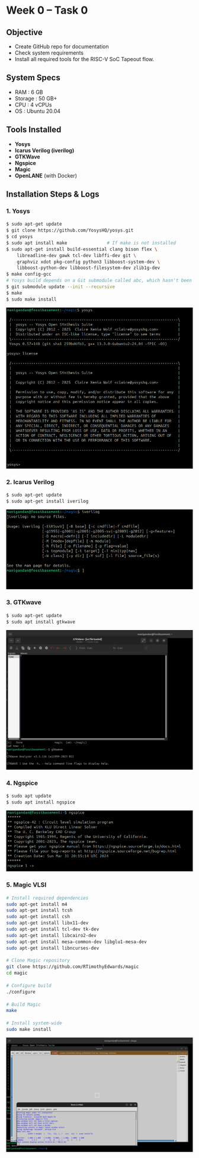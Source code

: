 # Week 0 – Task 0

## Objective
- Create GitHub repo for documentation  
- Check system requirements  
- Install all required tools for the RISC-V SoC Tapeout flow.

## System Specs
- RAM     : 6 GB  
- Storage : 50 GB+  
- CPU     : 4 vCPUs  
- OS      : Ubuntu 20.04 

## Tools Installed
- **Yosys**
- **Icarus Verilog (iverilog)**
- **GTKWave**
- **Ngspice**
- **Magic**
- **OpenLANE** (with Docker)

## Installation Steps & Logs

### 1. Yosys
```bash
$ sudo apt-get update
$ git clone https://github.com/YosysHQ/yosys.git
$ cd yosys
$ sudo apt install make               # If make is not installed
$ sudo apt-get install build-essential clang bison flex \
    libreadline-dev gawk tcl-dev libffi-dev git \
    graphviz xdot pkg-config python3 libboost-system-dev \
    libboost-python-dev libboost-filesystem-dev zlib1g-dev
$ make config-gcc
# Yosys build depends on a Git submodule called abc, which hasn't been initialized yet. You need to run the following command before running make
$ git submodule update --init --recursive
$ make 
$ sudo make install
```
![Yosys version](./images/yosys.png)

### 2. Icarus Verilog
```bash
$ sudo apt-get update
$ sudo apt-get install iverilog
```
![Icarus Verilog version](./images/iverilog.png)

### 3. GTKwave
```bash
$ sudo apt-get update
$ sudo apt install gtkwave
```
![GTKWave version](./images/gtkwave.png)

### 4. Ngspice
```bash
$ sudo apt update
$ sudo apt install ngspice
```
![Ngspice version](./images/ngspice.png)

### 5. Magic VLSI
```bash
# Install required dependencies
sudo apt-get install m4
sudo apt-get install tcsh
sudo apt-get install csh
sudo apt-get install libx11-dev
sudo apt-get install tcl-dev tk-dev
sudo apt-get install libcairo2-dev
sudo apt-get install mesa-common-dev libglu1-mesa-dev
sudo apt-get install libncurses-dev

# Clone Magic repository
git clone https://github.com/RTimothyEdwards/magic
cd magic

# Configure build
./configure

# Build Magic
make

# Install system-wide
sudo make install
```
![Magic version](./images/magic.png)

